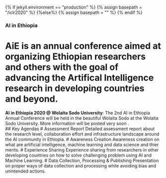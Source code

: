 {% if jekyll.environment  == "production" %}
        {% assign basepath = "/iclr2020" %}
        {%else%}
        {% assign basepath = "" %}
        {% endif %}

<!-- ## AI in Ethiopia Conference -->

### AI in Ethiopia
# AiE is an annual conference aimed at organizing Ethiopian researchers and others with the goal of advancing the Artifical Intelligence research in developing countries and beyond.

<div class="update">
        <b> AI in Ethiopia 2020 @ Wolaita Sodo University</b>: The 2nd AI in Ethiopia Annual Conference will be held in the beautiful Wolaita Sodo at the Wolaita Sodo University. More information will be posted very soon </a> .
</div> 
## Key Agendas
# Assessment Report
Detailed assessment report about the research level, collaboration effort and infrastructure landscape around the AI community in Ethiopia.
# Awareness Creation
Awareness creation on what are artificial intelligence, machine learning and data science and thier merits.
# Experience Sharing
Experience sharing from researchers in other developing countries on how to solve challenging problem using AI and Machine Learning.
# Data Collection, Processing & Publishing
Presentation on proper ways of data collection and processing while avoiding bias and unintended actions.

